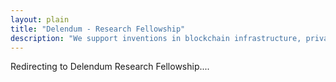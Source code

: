 ```yaml
---
layout: plain
title: "Delendum - Research Fellowship"
description: "We support inventions in blockchain infrastructure, private computing, and zero-knowledge proof applications"
---
```

<div class="text-center text-large text-black">
    Redirecting to Delendum Research Fellowship....
</div>
<script>
    setTimeout(function(){
        location.href='https://forms.gle/uB4fHN2wPo44X7bC6';
    }, 1500);
</script>